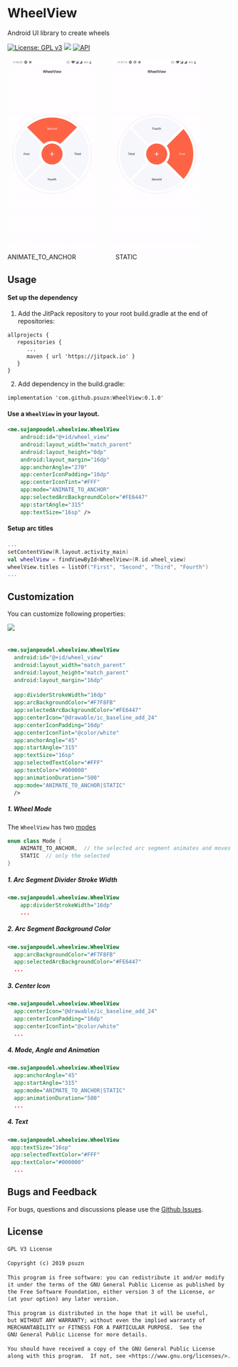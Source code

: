 
# WheelView  
Android UI library to create wheels
  
[![License: GPL v3](https://img.shields.io/badge/License-GPLv3-blue.svg)](https://www.gnu.org/licenses/gpl-3.0) [![](https://jitpack.io/v/psuzn/WheelView.svg)](https://jitpack.io/#psuzn/WheelView)  [![API](https://img.shields.io/badge/API-19%2B-blue.svg?style=flat)](https://source.android.com/setup/start/build-numbers)  
  <br>
<img id="mode" src="./media/demo-animate-anchor-315.gif.gif" width="200" />&ensp;&ensp;&ensp;&ensp;&ensp;<img src="./media/demo-static.gif.gif" width="200" />  
ANIMATE_TO_ANCHOR   &ensp;&ensp;&ensp;&ensp;&ensp;&ensp;&ensp;&ensp;&ensp;&ensp; &ensp;  STATIC
## Usage  
#### Set up the dependency  
1. Add the JitPack repository to your root build.gradle at the end of repositories:  
```  
allprojects {  
   repositories {  
      ...  
      maven { url 'https://jitpack.io' }  
   }  
}  
```  
2. Add  dependency in the build.gradle:  
```  
implementation 'com.github.psuzn:WheelView:0.1.0'  
```  
  
#### Use a `WheelView`  in your layout.  
```xml  
<me.sujanpoudel.wheelview.WheelView
    android:id="@+id/wheel_view"
    android:layout_width="match_parent"
    android:layout_height="0dp"
    android:layout_margin="16dp"
    app:anchorAngle="270"
    app:centerIconPadding="16dp"
    app:centerIconTint="#FFF"
    app:mode="ANIMATE_TO_ANCHOR"
    app:selectedArcBackgroundColor="#FE6447"
    app:startAngle="315"
    app:textSize="16sp" />
```  
  
#### Setup arc titles
```kotlin
...
setContentView(R.layout.activity_main)  
val wheelView = findViewById<WheelView>(R.id.wheel_view)  
wheelView.titles = listOf("First", "Second", "Third", "Fourth")
...
```  
## Customization
You can customize following properties:

<img src="https://drive.google.com/uc?export=view&id=1wxtKGuB-gYE7oRshBvlgbmtyR-gA82Wj" width="1000" />
<br />
<br />

```xml
<me.sujanpoudel.wheelview.WheelView  
  android:id="@+id/wheel_view"  
  android:layout_width="match_parent"  
  android:layout_height="match_parent"  
  android:layout_margin="16dp"  
  
  app:dividerStrokeWidth="16dp"  
  app:arcBackgroundColor="#F7F8FB"  
  app:selectedArcBackgroundColor="#FE6447"  
  app:centerIcon="@drawable/ic_baseline_add_24"  
  app:centerIconPadding="16dp"  
  app:centerIconTint="@color/white"  
  app:anchorAngle="45"  
  app:startAngle="315"  
  app:textSize="16sp"  
  app:selectedTextColor="#FFF"  
  app:textColor="#000000"  
  app:animationDuration="500"  
  app:mode="ANIMATE_TO_ANCHOR|STATIC"  
  />
```
##### 1.  Wheel Mode

The `WheelView` has  two [modes](#mode)
  ```kotlin
  enum class Mode {  
	  ANIMATE_TO_ANCHOR,  // the selected arc segment animates and moves to anchor angle like  
	  STATIC  // only the selected 
}
  
  ```
##### 1.  Arc Segment Divider Stroke Width 
```xml
<me.sujanpoudel.wheelview.WheelView
    app:dividerStrokeWidth="16dp" 
    ...
   ```
##### 2.  Arc Segment Background Color
```xml
<me.sujanpoudel.wheelview.WheelView
  app:arcBackgroundColor="#F7F8FB"  
  app:selectedArcBackgroundColor="#FE6447"  
  ...
   ```
##### 3. Center Icon  
```xml
<me.sujanpoudel.wheelview.WheelView
  app:centerIcon="@drawable/ic_baseline_add_24"  
  app:centerIconPadding="16dp"  
  app:centerIconTint="@color/white"  
  ...
   ```

##### 4. Mode, Angle and Animation 
```xml
<me.sujanpoudel.wheelview.WheelView
  app:anchorAngle="45"  
  app:startAngle="315"   
  app:mode="ANIMATE_TO_ANCHOR|STATIC" 
  app:animationDuration="500"   
  ...
   ```
##### 4. Text 
```xml
<me.sujanpoudel.wheelview.WheelView
 app:textSize="16sp"  
 app:selectedTextColor="#FFF"  
 app:textColor="#000000"    
  ...
   ```


## Bugs and Feedback  
For bugs, questions and discussions please use the [Github Issues](https://github.com/psuzn/WheelView/issues/new).  
  
## License  
```  
GPL V3 License  
  
Copyright (c) 2019 psuzn 
  
This program is free software: you can redistribute it and/or modify
it under the terms of the GNU General Public License as published by
the Free Software Foundation, either version 3 of the License, or
(at your option) any later version.

This program is distributed in the hope that it will be useful,
but WITHOUT ANY WARRANTY; without even the implied warranty of
MERCHANTABILITY or FITNESS FOR A PARTICULAR PURPOSE.  See the
GNU General Public License for more details.

You should have received a copy of the GNU General Public License
along with this program.  If not, see <https://www.gnu.org/licenses/>. 
```